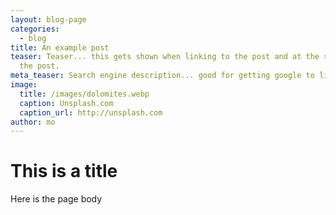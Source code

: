 ```yaml
---
layout: blog-page
categories:
  - blog
title: An example post
teaser: Teaser... this gets shown when linking to the post and at the start of
  the post.
meta_teaser: Search engine description... good for getting google to link here.
image:
  title: /images/dolomites.webp
  caption: Unsplash.com
  caption_url: http://unsplash.com
author: mo
---
```

# This is a title



Here is the page body